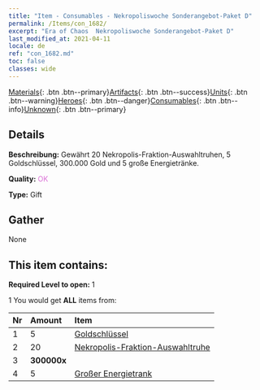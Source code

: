 ```yaml
---
title: "Item - Consumables - Nekropoliswoche Sonderangebot-Paket D"
permalink: /Items/con_1682/
excerpt: "Era of Chaos  Nekropoliswoche Sonderangebot-Paket D"
last_modified_at: 2021-04-11
locale: de
ref: "con_1682.md"
toc: false
classes: wide
---
```

 [Materials](/de/Items/){: .btn .btn--primary}[Artifacts](/de/Items/Artifacts/){: .btn .btn--success}[Units](/de/Items/Units/){: .btn .btn--warning}[Heroes](/de/Items/Heroes/){: .btn .btn--danger}[Consumables](/de/Items/Consumables/){: .btn .btn--info}[Unknown](/de/Items/Unknown/){: .btn .btn--primary}

## Details
 **Beschreibung:** Gewährt 20 Nekropolis-Fraktion-Auswahltruhen, 5 Goldschlüssel, 300.000 Gold und 5 große Energietränke.

 **Quality:** <span style="color: #DA70D6">OK</span>

 **Type:** Gift

## Gather

  None

## This item contains:

 **Required Level to open:** 1

 1 You would get **ALL** items  from:

  | Nr | Amount |     Item    |
  |:---|:-------|:------------|
  | 1 | 5 | [Goldschlüssel](/de/Items/con_783/) | 
  | 2 | 20 | [Nekropolis-Fraktion-Auswahltruhe](/de/Items/con_1683/) | 
  | 3 |  **300000x** | <i class="fas fa-coins"/> |  | 
  | 4 | 5 | [Großer Energietrank](/de/Items/con_706/) | 
